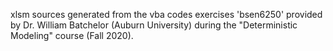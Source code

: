 xlsm sources generated from the vba codes
exercises 'bsen6250' provided by Dr. William Batchelor (Auburn University) during the "Deterministic Modeling" course (Fall 2020).
